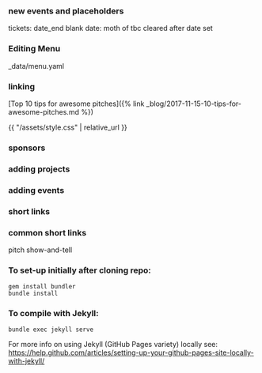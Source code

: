 

### new events and placeholders
tickets:
date_end blank
date: moth of tbc cleared after date set

### Editing Menu
_data/menu.yaml

### linking
[Top 10 tips for awesome pitches]({% link _blog/2017-11-15-10-tips-for-awesome-pitches.md %})


{{ "/assets/style.css" | relative_url }}

### sponsors

### adding projects

### adding events

### short links

### common short links
pitch
show-and-tell

### To set-up initially after cloning repo:

```
gem install bundler
bundle install
```

### To compile with Jekyll:

```
bundle exec jekyll serve
```

For more info on using Jekyll (GitHub Pages variety) locally see: https://help.github.com/articles/setting-up-your-github-pages-site-locally-with-jekyll/